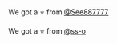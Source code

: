 
We got a :star: from [@See887777](https://github.com/See887777)

We got a :star: from [@ss-o](https://github.com/ss-o)
